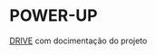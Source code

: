 # POWER-UP

<a href='https://drive.google.com/drive/folders/1x6q2LasNOxI4EHkG0MiLaJmt7UTWb4kx?usp=sharing'>DRIVE<a> com docimentação do projeto

